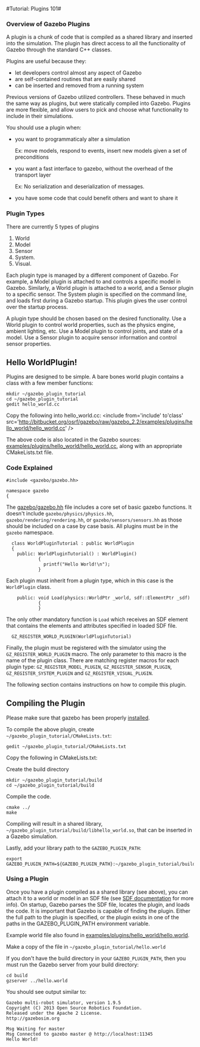 #Tutorial: Plugins 101#

### Overview of Gazebo Plugins

A plugin is a chunk of code that is compiled as a shared library and inserted into the simulation.
The plugin has direct access to all the functionality of Gazebo through the standard C++ classes.

Plugins are useful because they:

* let developers control almost any aspect of Gazebo
* are self-contained routines that are easily shared
* can be inserted and removed from a running system

Previous versions of Gazebo utilized controllers.
These behaved in much the same way as plugins, but were statically compiled into Gazebo.
Plugins are more flexible, and allow users to pick and choose what functionality to
include in their simulations.

You should use a plugin when:

*  you want to programmaticaly alter a simulation

   Ex: move models, respond to events, insert new models given a set of preconditions
*  you want a fast interface to gazebo, without the overhead of the transport layer

   Ex: No serialization and deserialization of messages.
*  you have some code that could benefit others and want to share it

### Plugin Types

There are currently 5 types of plugins

1.  World
1.  Model
1.  Sensor
1.  System.
1.  Visual.

Each plugin type is managed by a different component of Gazebo.
For example, a Model plugin is attached to and controls a specific model in Gazebo.
Similarly, a World plugin is attached to a world, and a Sensor plugin to a specific sensor.
The System plugin is specified on the command line, and loads first during a Gazebo startup.
This plugin gives the user control over the startup process.

A plugin type should be chosen based on the desired functionality.
Use a World plugin to control world properties, such as the physics engine, ambient lighting, etc.
Use a Model plugin to control joints, and state of a model.
Use a Sensor plugin to acquire sensor information and control sensor properties.

## Hello WorldPlugin!

Plugins are designed to be simple.
A bare bones world plugin contains a class with a few member functions:

~~~
mkdir ~/gazebo_plugin_tutorial
cd ~/gazebo_plugin_tutorial
gedit hello_world.cc
~~~

Copy the following into hello_world.cc:
<include from='include' to'class'  src='http://bitbucket.org/osrf/gazebo/raw/gazebo_2.2/examples/plugins/hello_world/hello_world.cc' />

The above code is also located in the Gazebo sources:
[examples/plugins/hello_world/hello_world.cc](http://bitbucket.org/osrf/gazebo/src/gazebo_2.2/examples/plugins/hello_world),
along with an appropriate CMakeLists.txt file.

### Code Explained

~~~
#include <gazebo/gazebo.hh>

namespace gazebo
{
~~~

The [gazebo/gazebo.hh](https://bitbucket.org/osrf/gazebo/src/gazebo_2.2/gazebo/gazebo_core.hh)
file includes a core set of basic gazebo functions.
It doesn't include `gazebo/physics/physics.hh`, `gazebo/rendering/rendering.hh`,
or `gazebo/sensors/sensors.hh` as those should be included on a case by case basis.
All plugins must be in the `gazebo` namespace.

~~~
  class WorldPluginTutorial : public WorldPlugin
  {
    public: WorldPluginTutorial() : WorldPlugin()
            {
              printf("Hello World!\n");
            }
~~~

Each plugin must inherit from a plugin type, which in this case is the `WorldPlugin` class.

~~~
    public: void Load(physics::WorldPtr _world, sdf::ElementPtr _sdf)
            {
            }
~~~

The only other mandatory function is `Load` which receives an SDF element that
contains the elements and attributes specified in loaded SDF file.

~~~
  GZ_REGISTER_WORLD_PLUGIN(WorldPluginTutorial)
~~~

Finally, the plugin must be registered with the simulator using the
`GZ_REGISTER_WORLD_PLUGIN` macro.
The only parameter to this macro is the name of the plugin class.
There are matching register macros for each plugin type:
`GZ_REGISTER_MODEL_PLUGIN`, `GZ_REGISTER_SENSOR_PLUGIN`,
`GZ_REGISTER_SYSTEM_PLUGIN` and `GZ_REGISTER_VISUAL_PLUGIN`.

The following section contains instructions on how to compile this plugin.

## Compiling the Plugin

Please make sure that gazebo has been properly [installed](http://gazebosim.org/#download).

To compile the above plugin, create `~/gazebo_plugin_tutorial/CMakeLists.txt`:

~~~
gedit ~/gazebo_plugin_tutorial/CMakeLists.txt
~~~

Copy the following in CMakeLists.txt:
<include src='http://bitbucket.org/osrf/gazebo/raw/gazebo_2.2/examples/plugins/hello_world/CMakeLists.txt' />

Create the build directory
~~~
mkdir ~/gazebo_plugin_tutorial/build
cd ~/gazebo_plugin_tutorial/build
~~~

Compile the code.

~~~
cmake ../
make
~~~

Compiling will result in a shared library,
`~/gazebo_plugin_tutorial/build/libhello_world.so`,
that can be inserted in a Gazebo simulation.

Lastly, add your library path to the `GAZEBO_PLUGIN_PATH`:

~~~
export GAZEBO_PLUGIN_PATH=${GAZEBO_PLUGIN_PATH}:~/gazebo_plugin_tutorial/build
~~~

### Using a Plugin

Once you have a plugin compiled as a shared library (see above),
you can attach it to a world or model in an SDF file
(see [SDF documentation](http://gazebosim.org/sdf.html) for more info).
On startup, Gazebo parses the SDF file, locates the plugin, and loads the code.
It is important that Gazebo is capable of finding the plugin.
Either the full path to the plugin is specified, or the plugin exists in
one of the paths in the GAZEBO_PLUGIN_PATH environment variable.

Example world file also found in
[examples/plugins/hello_world/hello.world](https://bitbucket.org/osrf/gazebo/src/gazebo_2.2/examples/plugins/hello_world/hello.world).
<include src='http://bitbucket.org/osrf/gazebo/raw/gazebo_2.2/examples/plugins/hello_world/hello.world' />

Make a copy of the file in `~/gazebo_plugin_tutorial/hello.world`

If you don't have the build directory in your `GAZEBO_PLUGIN_PATH`,
then you must run the Gazebo server from your build directory:

~~~
cd build
gzserver ../hello.world
~~~

You should see output similar to:
~~~
Gazebo multi-robot simulator, version 1.9.5
Copyright (C) 2013 Open Source Robotics Foundation.
Released under the Apache 2 License.
http://gazebosim.org

Msg Waiting for master
Msg Connected to gazebo master @ http://localhost:11345
Hello World!
~~~
